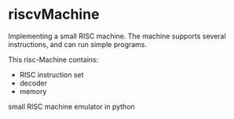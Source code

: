 # riscvMachine
Implementing a small RISC machine. The machine supports several instructions, and can run simple programs.

This risc-Machine contains:
- RISC instruction set
- decoder
- memory

small RISC machine emulator in python
